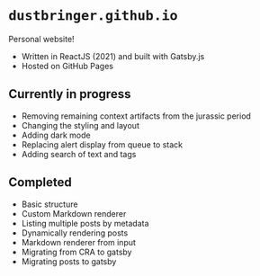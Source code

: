 # `dustbringer.github.io`
Personal website!

- Written in ReactJS (2021) and built with Gatsby.js
- Hosted on GitHub Pages

## Currently in progress
- Removing remaining context artifacts from the jurassic period
- Changing the styling and layout
- Adding dark mode
- Replacing alert display from queue to stack
- Adding search of text and tags

## Completed
- Basic structure
- Custom Markdown renderer
- Listing multiple posts by metadata
- Dynamically rendering posts
- Markdown renderer from input
- Migrating from CRA to gatsby
- Migrating posts to gatsby
